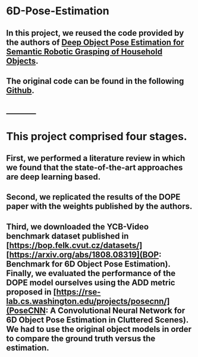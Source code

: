 # 6D-Pose-Estimation

## In this project, we reused the code provided by the authors of [Deep Object Pose Estimation for Semantic Robotic Grasping of Household Objects](https://arxiv.org/pdf/1809.10790.pdf).

## The original code can be found in the following [Github](https://github.com/NVlabs/Deep_Object_Pose).

## ________

# This project comprised four stages. 

## First, we performed a literature review in which we found that the state-of-the-art approaches are deep learning based. 

## Second, we replicated the results of the DOPE paper with the weights published by the authors. 

## Third, we downloaded the YCB-Video benchmark dataset published in [https://bop.felk.cvut.cz/datasets/] [https://arxiv.org/abs/1808.08319](BOP: Benchmark for 6D Object Pose Estimation). Finally, we evaluated the performance of the DOPE model ourselves using the ADD metric proposed in [https://rse-lab.cs.washington.edu/projects/posecnn/](PoseCNN: A Convolutional Neural Network for 6D Object Pose Estimation in Cluttered Scenes). We had to use the original object models in order to compare the ground truth versus the estimation.
